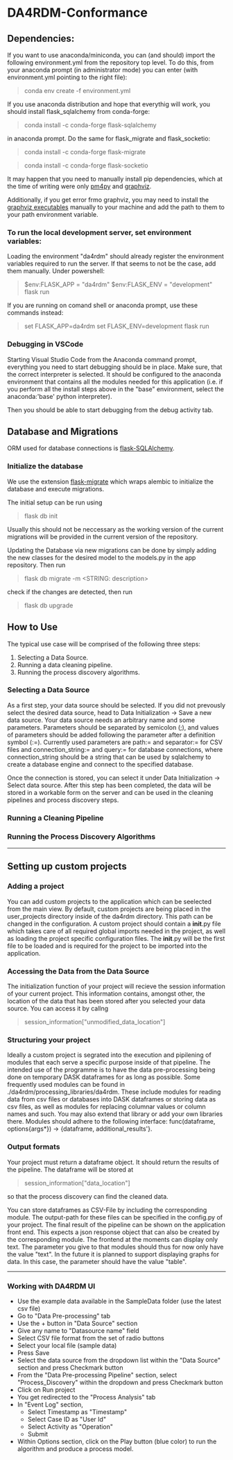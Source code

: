 # DA4RDM-Conformance

## Dependencies:
If you want to use anaconda/miniconda, you can (and should) import the following environment.yml from the repository top level. To do this, from your anaconda prompt (in administrator mode) you can enter (with environment.yml pointing to the right file):
> conda env create -f environment.yml

If you use anaconda distribution and hope that everythig will work, you should install flask_sqlalchemy from conda-forge:
> conda install -c conda-forge flask-sqlalchemy

in anaconda prompt. Do the same for flask_migrate and flask_socketio:

> conda install -c conda-forge flask-migrate

> conda install -c conda-forge flask-socketio

It may happen that you need to manually install pip dependencies, which at the time of writing were only [pm4py](https://pypi.org/project/pm4py/) and [graphviz](https://pypi.org/project/graphviz-python/).

Additionally, if you get error frmo graphviz, you may need to install the [graphviz executables](https://graphviz.gitlab.io/download/)  manually to your machine and add the path to them to your path environment variable.


### To run the local development server, set environment variables:

Loading the environment "da4rdm" should already register the environment variables required to run the server. If that seems to not be the case, add them manually. Under powershell:

> $env:FLASK_APP = "da4rdm"
> $env:FLASK_ENV = "development"
> flask run

If you are running on comand shell or anaconda prompt, use these commands instead:
> set FLASK_APP=da4rdm
> set FLASK_ENV=development
> flask run

### Debugging in VSCode

Starting Visual Studio Code from the Anaconda command prompt, everything you need to start debugging should be in place. Make sure, that the correct interpreter is selected. It should be configured to the anaconda environment that contains all the modules needed for this application (i.e. if you perform all the install steps above in the "base" environment, select the anaconda:'base' python interpreter).

Then you should be able to start debugging from the debug activity tab.

## Database and Migrations

ORM used for database connections is [flask-SQLAlchemy](https://www.sqlalchemy.org/).

### Initialize the database
We use the extension [flask-migrate](https://anaconda.org/conda-forge/flask-migrate) which wraps alembic to initialize the database and execute migrations.

The initial setup can be run using
> flask db init

Usually this should not be neccessary as the working version of the current migrations will be provided in the current version of the repository.

Updating the Database via new migrations can be done by simply adding the new classes for the desired model to the models.py in the app repository. Then run
> flask db migrate -m <STRING: description>

check if the changes are detected, then run
> flask db upgrade

## How to Use

The typical use case will be comprised of the following three steps:
1) Selecting a Data Source.
2) Running a data cleaning pipeline.
3) Running the process discovery algorithms.

### Selecting a Data Source

As a first step, your data source should be selected. If you did not prevously select the desired data source, head to Data Initialization -> Save a new data source. Your data source needs an arbitrary name and some parameters. Parameters should be separated by semicolon (;), and values of parameters should be added following the parameter after a definition symbol (:=).
Currently used parameters are path:= and separator:= for CSV files and connection_string:= and query:= for database connections, where connection_string should be a string that can be used by sqlalchemy to create a database engine and connect to the specified database.

Once the connection is stored, you can select it under Data Initialization -> Select data source. After this step has been completed, the data will be stored in a workable form on the server and can be used in the cleaning pipelines and process discovery steps.


### Running a Cleaning Pipeline



### Running the Process Discovery Algorithms


---

## Setting up custom projects

### Adding a project
You can add custom projects to the application which can be seelected from the main view.
By default, custom projects are being placed in the user_projects directory inside of the da4rdm directory. This path can be changed in the configuration.
A custom project should contain a __init__.py file which takes care of all required global imports needed in the project, as well as loading the project specific configuration files. The __init__.py will be the first file to be loaded and is required for the project to be imported into the application.

### Accessing the Data from the Data Source

The initialization function of your project will recieve the session information of your current project. This information contains, amongst other, the location of the data that has been stored after you selected your data source. You can access it by callng

> session_information["unmodified_data_location"]

### Structuring your project
Ideally a custom project is segrated into the execution and pipilening of modules that each serve a specific purpose inside of that pipeline. The intended use of the programme is to have the data pre-processing being done on temporary DASK dataframes for as long as possible.
Some frequently used modules can be found in ./da4rdm/processing_libraries/da4rdm. These include modules for reading data from csv files or databases into DASK dataframes or storing data as csv files, as well as modules for replacing columnar values or column names and such.
You may also extend that library or add your own libraries there.
Modules should adhere to the following interface: func(dataframe, options{args*}) -> {dataframe, additional_results'}.

### Output formats
Your project must return a dataframe object. It should return the results of the pipeline. The dataframe will be stored at

> session_information["data_location"]

so that the process discovery can find the cleaned data.

You can store dataframes as CSV-File by including the corresponding module. The output-path for these files can be specified in the config.py of your project.
The final result of the pipeline can be shown on the application front end. This expects a json response object that can also be created by the corresponding module. The frontend at the moments can display only text. The parameter you give to that modules should thus for now only have the value "text". In the future it is planned to support displaying graphs for data. In this case, the parameter should have the value "table".


---
### Working with DA4RDM UI
- Use the example data available in the SampleData folder (use the latest csv file)
- Go to "Data Pre-processing" tab
- Use the + button in "Data Source" section
- Give any name to "Datasource name" field
- Select CSV file format from the set of radio buttons
- Select your local file (sample data)
- Press Save
- Select the data source from the dropdown list within the "Data Source" section and press Checkmark button
- From the "Data Pre-processing Pipeline" section, select "Process_Discovery" within the dropdown and press Checkmark button
- Click on Run project
- You get redirected to the "Process Analysis" tab
- In "Event Log" section, 
    - Select Timestamp as "Timestamp"
    - Select Case ID as "User Id"
    - Select Activity as "Operation"
    - Submit
- Within Options section, click on the Play button (blue color) to run the algorithm and produce a process model.


